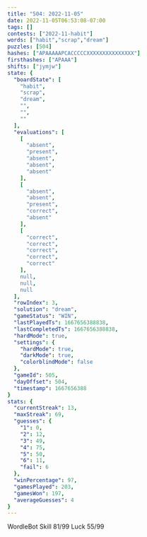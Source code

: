 ```yaml
---
title: "504: 2022-11-05"
date: 2022-11-05T06:53:08-07:00
tags: []
contests: ["2022-11-habit"]
words: ["habit","scrap","dream"]
puzzles: [504]
hashes: ["APAAAAAPCACCCCCXXXXXXXXXXXXXXX"]
firsthashes: ["APAAA"]
shifts: ["jymjw"]
state: {
  "boardState": [
    "habit",
    "scrap",
    "dream",
    "",
    "",
    ""
  ],
  "evaluations": [
    [
      "absent",
      "present",
      "absent",
      "absent",
      "absent"
    ],
    [
      "absent",
      "absent",
      "present",
      "correct",
      "absent"
    ],
    [
      "correct",
      "correct",
      "correct",
      "correct",
      "correct"
    ],
    null,
    null,
    null
  ],
  "rowIndex": 3,
  "solution": "dream",
  "gameStatus": "WIN",
  "lastPlayedTs": 1667656388838,
  "lastCompletedTs": 1667656388838,
  "hardMode": true,
  "settings": {
    "hardMode": true,
    "darkMode": true,
    "colorblindMode": false
  },
  "gameId": 505,
  "dayOffset": 504,
  "timestamp": 1667656388
}
stats: {
  "currentStreak": 13,
  "maxStreak": 69,
  "guesses": {
    "1": 0,
    "2": 12,
    "3": 49,
    "4": 75,
    "5": 50,
    "6": 11,
    "fail": 6
  },
  "winPercentage": 97,
  "gamesPlayed": 203,
  "gamesWon": 197,
  "averageGuesses": 4
}
---
```

<!-- more -->
WordleBot
Skill 81/99
Luck 55/99
